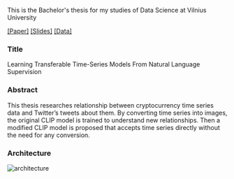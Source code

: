 This is the Bachelor's thesis for my studies of Data Science at Vilnius University

[[Paper]](documents/Paper.pdf) [[Slides]](documents/Slides.pdf) [[Data]](https://drive.google.com/drive/folders/1TNBxmF0Ws11ngmasB02pFB36HNk1OLkS?usp=sharing)
### Title 
Learning Transferable Time-Series Models From Natural Language Supervision

### Abstract
This thesis researches relationship between cryptocurrency time series data and Twitter’s tweets about them. By converting time series into images, the original CLIP model is trained to understand new relationships. Then a modified CLIP model is proposed that accepts time series directly without the need for any conversion.

### Architecture
![architecture](https://github.com/MGaulia/CLIP-Timeseries/assets/39590298/6516f95e-becd-4114-9522-baaa99414121)
